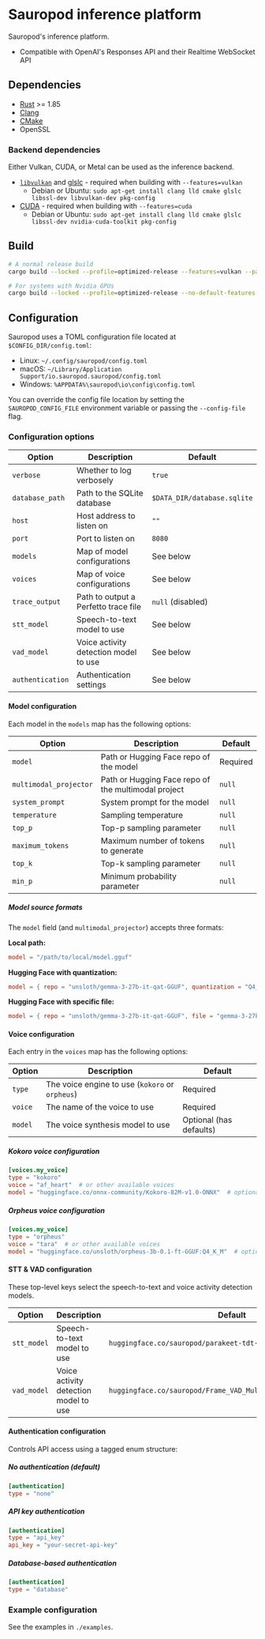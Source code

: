 # Sauropod inference platform

Sauropod's inference platform.

- Compatible with OpenAI's Responses API and their Realtime WebSocket API

## Dependencies

- [Rust](https://www.rust-lang.org/tools/install) >= 1.85
- [Clang](https://clang.llvm.org/)
- [CMake](https://cmake.org/)
- OpenSSL

### Backend dependencies

Either Vulkan, CUDA, or Metal can be used as the inference backend.

- [`libvulkan`](https://www.vulkan.org/) and [glslc](https://github.com/google/shaderc/tree/main/glslc) - required when building with `--features=vulkan`
  - Debian or Ubuntu: `sudo apt-get install clang lld cmake glslc libssl-dev libvulkan-dev pkg-config`
- [CUDA](https://docs.nvidia.com/cuda/cuda-toolkit-release-notes/index.html) - required when building with `--features=cuda`
  - Debian or Ubuntu: `sudo apt-get install clang lld cmake glslc libssl-dev nvidia-cuda-toolkit pkg-config`

## Build

```bash
# A normal release build
cargo build --locked --profile=optimized-release --features=vulkan --package=sauropod-inference-server

# For systems with Nvidia GPUs
cargo build --locked --profile=optimized-release --no-default-features --features=cuda --package=sauropod-inference-server
```

## Configuration

Sauropod uses a TOML configuration file located at `$CONFIG_DIR/config.toml`:

- Linux: `~/.config/sauropod/config.toml`
- macOS: `~/Library/Application Support/io.sauropod.sauropod/config.toml`
- Windows: `%APPDATA%\sauropod\io\config\config.toml`

You can override the config file location by setting the `SAUROPOD_CONFIG_FILE` environment variable or passing the `--config-file` flag.

### Configuration options

| Option           | Description                           | Default                     |
| ---------------- | ------------------------------------- | --------------------------- |
| `verbose`        | Whether to log verbosely              | `true`                      |
| `database_path`  | Path to the SQLite database           | `$DATA_DIR/database.sqlite` |
| `host`           | Host address to listen on             | `""`                        |
| `port`           | Port to listen on                     | `8080`                      |
| `models`         | Map of model configurations           | See below                   |
| `voices`         | Map of voice configurations           | See below                   |
| `trace_output`   | Path to output a Perfetto trace file  | `null` (disabled)           |
| `stt_model`      | Speech-to-text model to use           | See below                   |
| `vad_model`      | Voice activity detection model to use | See below                   |
| `authentication` | Authentication settings               | See below                   |

#### Model configuration

Each model in the `models` map has the following options:

| Option                 | Description                                         | Default  |
| ---------------------- | --------------------------------------------------- | -------- |
| `model`                | Path or Hugging Face repo of the model              | Required |
| `multimodal_projector` | Path or Hugging Face repo of the multimodal project | `null`   |
| `system_prompt`        | System prompt for the model                         | `null`   |
| `temperature`          | Sampling temperature                                | `null`   |
| `top_p`                | Top-p sampling parameter                            | `null`   |
| `maximum_tokens`       | Maximum number of tokens to generate                | `null`   |
| `top_k`                | Top-k sampling parameter                            | `null`   |
| `min_p`                | Minimum probability parameter                       | `null`   |

##### Model source formats

The `model` field (and `multimodal_projector`) accepts three formats:

**Local path:**

```toml
model = "/path/to/local/model.gguf"
```

**Hugging Face with quantization:**

```toml
model = { repo = "unsloth/gemma-3-27b-it-qat-GGUF", quantization = "Q4_K_M" }
```

**Hugging Face with specific file:**

```toml
model = { repo = "unsloth/gemma-3-27b-it-qat-GGUF", file = "gemma-3-27b-it-qat-Q4_K_M.gguf" }
```

#### Voice configuration

Each entry in the `voices` map has the following options:

| Option  | Description                                     | Default                 |
| ------- | ----------------------------------------------- | ----------------------- |
| `type`  | The voice engine to use (`kokoro` or `orpheus`) | Required                |
| `voice` | The name of the voice to use                    | Required                |
| `model` | The voice synthesis model to use                | Optional (has defaults) |

##### Kokoro voice configuration

```toml
[voices.my_voice]
type = "kokoro"
voice = "af_heart"  # or other available voices
model = "huggingface.co/onnx-community/Kokoro-82M-v1.0-ONNX"  # optional, uses default if not specified
```

##### Orpheus voice configuration

```toml
[voices.my_voice]
type = "orpheus"
voice = "tara"  # or other available voices
model = "huggingface.co/unsloth/orpheus-3b-0.1-ft-GGUF:Q4_K_M"  # optional, uses default if not specified
```

#### STT & VAD configuration

These top-level keys select the speech-to-text and voice activity detection models.

| Option      | Description                           | Default                                                         |
| ----------- | ------------------------------------- | --------------------------------------------------------------- |
| `stt_model` | Speech-to-text model to use           | `huggingface.co/sauropod/parakeet-tdt-0.6b-v2`                  |
| `vad_model` | Voice activity detection model to use | `huggingface.co/sauropod/Frame_VAD_Multilingual_MarbleNet_v2.0` |

#### Authentication configuration

Controls API access using a tagged enum structure:

##### No authentication (default)

```toml
[authentication]
type = "none"
```

##### API key authentication

```toml
[authentication]
type = "api_key"
api_key = "your-secret-api-key"
```

##### Database-based authentication

```toml
[authentication]
type = "database"
```

### Example configuration

See the examples in `./examples`.
